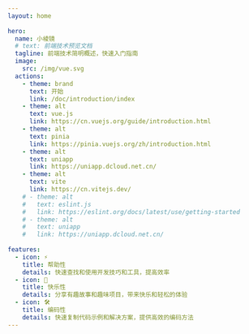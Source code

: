 ```yaml
---
layout: home
 
hero:
  name: 小棱镜
  # text: 前端技术预览文档
  tagline: 前端技术简明概述，快速入门指南
  image: 
    src: /img/vue.svg
  actions:
    - theme: brand
      text: 开始
      link: /doc/introduction/index
    - theme: alt
      text: vue.js
      link: https://cn.vuejs.org/guide/introduction.html
    - theme: alt
      text: pinia
      link: https://pinia.vuejs.org/zh/introduction.html
    - theme: alt
      text: uniapp
      link: https://uniapp.dcloud.net.cn/
    - theme: alt
      text: vite
      link: https://cn.vitejs.dev/
    # - theme: alt
    #   text: eslint.js
    #   link: https://eslint.org/docs/latest/use/getting-started
    # - theme: alt
    #   text: uniapp
    #   link: https://uniapp.dcloud.net.cn/
 
features:
  - icon: ⚡️
    title: 帮助性
    details: 快速查找和使用开发技巧和工具，提高效率
  - icon: 🖖
    title: 快乐性
    details: 分享有趣故事和趣味项目，带来快乐和轻松的体验
  - icon: 🛠️
    title: 编码性
    details: 快速复制代码示例和解决方案，提供高效的编码方法
---
```

<style>
  :root {
    --vp-home-hero-name-color: transparent;
    --vp-home-hero-name-background: -webkit-linear-gradient(120deg, #bd34fe, #41d1ff);
  }
</style>